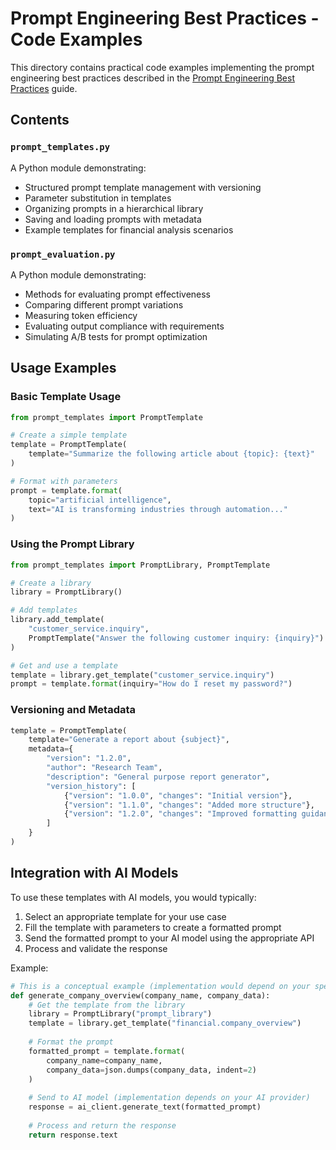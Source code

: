 # Prompt Engineering Best Practices - Code Examples

This directory contains practical code examples implementing the prompt engineering best practices described in the [Prompt Engineering Best Practices](../../ai-fundamentals/10-prompt-engineering-best-practices.md) guide.

## Contents

### `prompt_templates.py`

A Python module demonstrating:

- Structured prompt template management with versioning
- Parameter substitution in templates
- Organizing prompts in a hierarchical library
- Saving and loading prompts with metadata
- Example templates for financial analysis scenarios

### `prompt_evaluation.py`

A Python module demonstrating:

- Methods for evaluating prompt effectiveness
- Comparing different prompt variations
- Measuring token efficiency
- Evaluating output compliance with requirements
- Simulating A/B tests for prompt optimization

## Usage Examples

### Basic Template Usage

```python
from prompt_templates import PromptTemplate

# Create a simple template
template = PromptTemplate(
    template="Summarize the following article about {topic}: {text}"
)

# Format with parameters
prompt = template.format(
    topic="artificial intelligence",
    text="AI is transforming industries through automation..."
)
```

### Using the Prompt Library

```python
from prompt_templates import PromptLibrary, PromptTemplate

# Create a library
library = PromptLibrary()

# Add templates
library.add_template(
    "customer_service.inquiry", 
    PromptTemplate("Answer the following customer inquiry: {inquiry}")
)

# Get and use a template
template = library.get_template("customer_service.inquiry")
prompt = template.format(inquiry="How do I reset my password?")
```

### Versioning and Metadata

```python
template = PromptTemplate(
    template="Generate a report about {subject}",
    metadata={
        "version": "1.2.0",
        "author": "Research Team",
        "description": "General purpose report generator",
        "version_history": [
            {"version": "1.0.0", "changes": "Initial version"},
            {"version": "1.1.0", "changes": "Added more structure"},
            {"version": "1.2.0", "changes": "Improved formatting guidance"}
        ]
    }
)
```

## Integration with AI Models

To use these templates with AI models, you would typically:

1. Select an appropriate template for your use case
2. Fill the template with parameters to create a formatted prompt
3. Send the formatted prompt to your AI model using the appropriate API
4. Process and validate the response

Example:

```python
# This is a conceptual example (implementation would depend on your specific AI provider)
def generate_company_overview(company_name, company_data):
    # Get the template from the library
    library = PromptLibrary("prompt_library")
    template = library.get_template("financial.company_overview")
    
    # Format the prompt
    formatted_prompt = template.format(
        company_name=company_name,
        company_data=json.dumps(company_data, indent=2)
    )
    
    # Send to AI model (implementation depends on your AI provider)
    response = ai_client.generate_text(formatted_prompt)
    
    # Process and return the response
    return response.text
```